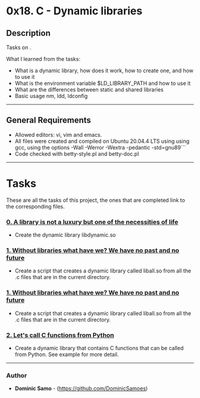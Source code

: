 # 0x18. C - Dynamic libraries

## Description

Tasks on .

What I learned from the tasks:

* What is a dynamic library, how does it work, how to create one, and how to use it
* What is the environment variable $LD_LIBRARY_PATH and how to use it
* What are the differences between static and shared libraries
* Basic usage nm, ldd, ldconfig

---

## General Requirements
* Allowed editors: vi, vim and emacs.
* All files were created and compiled on Ubuntu 20.04.4 LTS using using gcc, using the options -Wall -Werror -Wextra -pedantic -std=gnu89```
* Code checked with betty-style.pl and betty-doc.pl

---

# Tasks

These are all the tasks of this project, the ones that are completed link to the corresponding files.

### [0. A library is not a luxury but one of the necessities of life](./libdynamic.so)
* Create the dynamic library libdynamic.so


### [1. Without libraries what have we? We have no past and no future](./1-create_dynamic_lib.sh)
* Create a script that creates a dynamic library called liball.so from all the .c files that are in the current directory.

### [1. Without libraries what have we? We have no past and no future](./1-create_dynamic_lib.sh)
* Create a script that creates a dynamic library called liball.so from all the .c files that are in the current directory.

### [2. Let's call C functions from Python](./100-operations.so)
* Create a dynamic library that contains C functions that can be called from Python. See example for more detail.
---

### Author
* **Dominic Samo** - (https://github.com/DominicSamoes)
